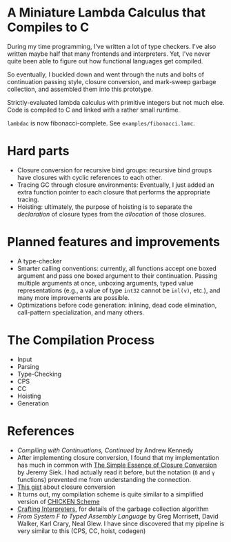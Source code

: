 
# A Miniature Lambda Calculus that Compiles to C

During my time programming, I've written a lot of type checkers. I've also
written maybe half that many frontends and interpreters. Yet, I've never quite
been able to figure out how functional languages get compiled.

So eventually, I buckled down and went through the nuts and bolts of
continuation passing style, closure conversion, and mark-sweep garbage
collection, and assembled them into this prototype.

Strictly-evaluated lambda calculus with primitive integers but not much else.
Code is compiled to C and linked with a rather small runtime.

`lambdac` is now fibonacci-complete. See `examples/fibonacci.lamc`.

# Hard parts

* Closure conversion for recursive bind groups: recursive bind groups have
  closures with cyclic references to each other.
* Tracing GC through closure environments: Eventually, I just added an extra
  function pointer to each closure that performs the appropriate tracing.
* Hoisting: ultimately, the purpose of hoisting is to separate the
  *declaration* of closure types from the *allocation* of those closures.

# Planned features and improvements

* A type-checker
* Smarter calling conventions: currently, all functions accept one boxed
  argument and pass one boxed argument to their continuation. Passing multiple
  arguments at once, unboxing arguments, typed value representations (e.g., a
  value of type `int32` cannot be `inl(v)`, etc.), and many more improvements
  are possible.
* Optimizations before code generation: inlining, dead code elimination,
  call-pattern specialization, and many others.

# The Compilation Process

* Input
* Parsing
* Type-Checking
* CPS
* CC
* Hoisting
* Generation

# References

* *Compiling with Continuations, Continued* by Andrew Kennedy
* After implementing closure conversion, I found that my implementation has
  much in common with [The Simple Essence of Closure Conversion](https://siek.blogspot.com/2012/07/essence-of-closure-conversion.html)
  by Jeremy Siek. I had actually read it before, but the notation (`δ` and `γ`
  functions) prevented me from understanding the connection.
* [This gist](https://gist.github.com/jozefg/652f1d7407b7f0266ae9) about closure conversion
* It turns out, my compilation scheme is quite similar to a simplified version
  of [CHICKEN Scheme](https://www.more-magic.net/posts/internals-gc.html)
* [Crafting Interpreters](https://www.craftinginterpreters.com), for details of
  the garbage collection algorithm
* *From System F to Typed Assembly Language* by Greg Morrisett, David Walker,
  Karl Crary, Neal Glew. I have since discovered that my pipeline is very
  similar to this (CPS, CC, hoist, codegen)
